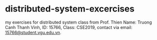 # distributed-system-excercises
my exercises for distributed system class from Prof. Thien
Name: Truong Canh Thanh Vinh, ID: 15766, Class: CSE2019, contact via email: 15766@student.vgu.edu.vn.
